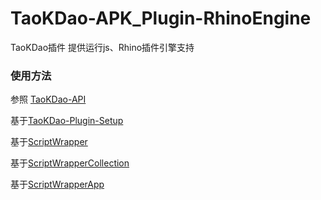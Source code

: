 # TaoKDao-APK_Plugin-RhinoEngine

 TaoKDao插件 提供运行js、Rhino插件引擎支持



### 使用方法

参照 [TaoKDao-API](https://github.com/TIIEHenry/TaoKDao-API)

基于[TaoKDao-Plugin-Setup](https://github.com/TIIEHenry/TaoKDao-Plugin-Setup)

基于[ScriptWrapper](https://github.com/TIIEHenry/ScriptWrapper)

基于[ScriptWrapperCollection](https://github.com/TIIEHenry/ScriptWrapperCollection)

基于[ScriptWrapperApp](https://github.com/TIIEHenry/ScriptWrapperApp.git)